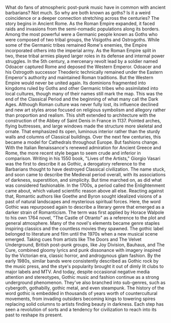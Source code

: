 
What do fans of atmospheric 
post-punk music
have in common with ancient barbarians?
Not much.
So why are both known as goths?
Is it a weird coincidence
or a deeper connection stretching 
across the centuries?
The story begins in Ancient Rome.
As the Roman Empire expanded,
it faced raids and invasions
from the semi-nomadic populations 
along its borders.
Among the most powerful were
a Germanic people known as Goths
who were composed of two tribal groups,
the Visigoths
and Ostrogoths.
While some of the Germanic tribes
remained Rome&#39;s enemies,
the Empire incorporated others
into the imperial army.
As the Roman Empire split in two,
these tribal armies played
larger roles in its defense
and internal power struggles.
In the 5th century, a mercenary revolt
lead by a soldier named Odoacer
captured Rome 
and deposed the Western Emperor.
Odoacer and his Ostrogoth
successor Theoderic
technically remained under the Eastern
Emperor&#39;s authority
and maintained Roman traditions.
But the Western Empire would never
be united again.
Its dominions fragmented into kingdoms
ruled by Goths
and other Germanic tribes
who assimilated into local cultures,
though many of their names
still mark the map.
This was the end of the Classical Period
and the beginning of what many call
the Dark Ages.
Although Roman culture was never
fully lost,
its influence declined
and new art styles arose
focused on religious symbolism
and allegory
rather than proportion and realism.
This shift extended to architecture
with the construction of the Abbey
of Saint Denis in France in 1137.
Pointed arches, flying buttresses,
and large windows
made the structure more skeletal
and ornate.
That emphasized its open, 
luminous interior
rather than the sturdy walls
and columns of Classical buildings.
Over the next few centuries,
this became a model for Cathedrals
throughout Europe.
But fashions change.
With the Italian Renaissance&#39;s renewed
admiration for Ancient Greece and Rome,
the more recent style began to seem
crude and inferior in comparison.
Writing in his 1550 book, 
&quot;Lives of the Artists,&quot;
Giorgio Vasari was the first
to describe it as Gothic,
a derogatory reference to the Barbarians
thought to have destroyed 
Classical civilization.
The name stuck, and soon came
to describe the Medieval period overall,
with its associations of darkness,
superstition, and simplicity.
But time marched on,
as did what was considered fashionable.
In the 1700s, a period called
the Enlightenment came about,
which valued scientific reason 
above all else.
Reacting against that, Romantic authors
like Goethe and Byron
sought idealized visions of a past
of natural landscapes
and mysterious spiritual forces.
Here, the word Gothic 
was repurposed again
to describe a literary genre that
emerged as a darker strain of Romanticism.
The term was first applied 
by Horace Walpole
to his own 1764 novel, 
&quot;The Castle of Otranto&quot;
as a reference to the plot 
and general atmosphere.
Many of the novel&#39;s elements became
genre staples
inspiring classics and the countless
movies they spawned.
The gothic label belonged to literature
and film until the 1970s
when a new musical scene emerged.
Taking cues from artists like
The Doors and The Velvet Underground,
British post-punk groups,
like Joy Division,
Bauhaus,
and The Cure,
combined gloomy lyrics 
and punk dissonance
with imagery inspired 
by the Victorian era,
classic horror,
and androgynous glam fashion.
By the early 1980s, similar bands
were consistently described
as Gothic rock by the music press,
and the stye&#39;s popularity brought it
out of dimly lit clubs
to major labels and MTV.
And today, despite occasional negative
media attention and stereotypes,
Gothic music and fashion continue as
a strong underground phenomenon.
They&#39;ve also branched into sub-genres,
such as cybergoth,
gothabilly,
gothic metal,
and even steampunk.
The history of the word gothic is embedded
in thousands of years 
worth of countercultural movements,
from invading outsiders becoming kings
to towering spires 
replacing solid columns
to artists finding beauty in darkness.
Each step has seen a revolution of sorts
and a tendency for civilization to reach into
its past to reshape its present.
